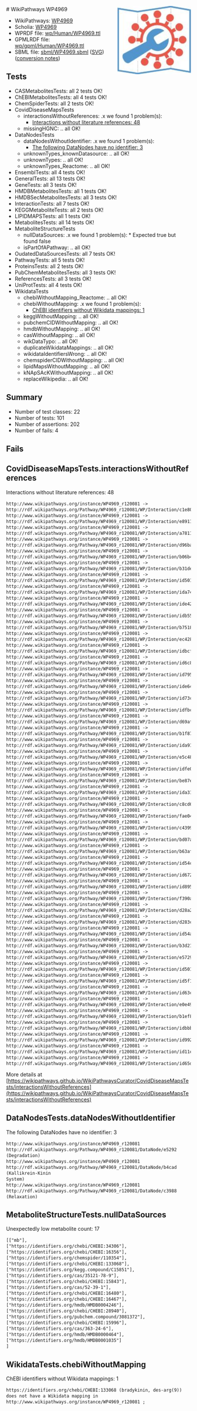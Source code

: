 <img style="float: right; width: 200px" src="../logo.png" />
# WikiPathways WP4969

* WikiPathways: [WP4969](https://identifiers.org/wikipathways:WP4969)
* Scholia: [WP4969](https://scholia.toolforge.org/wikipathways/WP4969)
* WPRDF file: [wp/Human/WP4969.ttl](../wp/Human/WP4969.ttl)
* GPMLRDF file: [wp/gpml/Human/WP4969.ttl](../wp/gpml/Human/WP4969.ttl)
* SBML file: [sbml/WP4969.sbml](../sbml/WP4969.sbml) ([SVG](../sbml/WP4969.svg)) ([conversion notes](../sbml/WP4969.txt))

## Tests
* CASMetabolitesTests: all 2 tests OK!
* ChEBIMetabolitesTests: all 4 tests OK!
* ChemSpiderTests: all 2 tests OK!
* CovidDiseaseMapsTests
    * interactionsWithoutReferences: .x we found 1 problem(s):
        * [Interactions without literature references: 48](#9701cd46)
    * missingHGNC: .. all OK!
* DataNodesTests
    * dataNodesWithoutIdentifier: .x we found 1 problem(s):
        * [The following DataNodes have no identifier: 3](#d2d32fa2)
    * unknownTypes_knownDatasource: .. all OK!
    * unknownTypes: .. all OK!
    * unknownTypes_Reactome: .. all OK!
* EnsemblTests: all 4 tests OK!
* GeneralTests: all 13 tests OK!
* GeneTests: all 3 tests OK!
* HMDBMetabolitesTests: all 1 tests OK!
* HMDBSecMetabolitesTests: all 3 tests OK!
* InteractionTests: all 7 tests OK!
* KEGGMetaboliteTests: all 2 tests OK!
* LIPIDMAPSTests: all 1 tests OK!
* MetabolitesTests: all 14 tests OK!
* MetaboliteStructureTests
    * nullDataSources: .x we found 1 problem(s):
            * Expected true but found false
    * isPartOfAPathway: .. all OK!
* OudatedDataSourcesTests: all 7 tests OK!
* PathwayTests: all 5 tests OK!
* ProteinsTests: all 2 tests OK!
* PubChemMetabolitesTests: all 3 tests OK!
* ReferencesTests: all 3 tests OK!
* UniProtTests: all 4 tests OK!
* WikidataTests
    * chebiWithoutMapping_Reactome: .. all OK!
    * chebiWithoutMapping: .x we found 1 problem(s):
        * [ChEBI identifiers without Wikidata mappings: 1](#a8d554cd)
    * keggWithoutMapping: .. all OK!
    * pubchemCIDWithoutMapping: .. all OK!
    * hmdbWithoutMapping: .. all OK!
    * casWithoutMapping: .. all OK!
    * wikDataTypo: .. all OK!
    * duplicateWikidataMappings: .. all OK!
    * wikidataIdentifiersWrong: .. all OK!
    * chemspiderCIDWithoutMapping: .. all OK!
    * lipidMapsWithoutMapping: .. all OK!
    * kNApSAcKWithoutMapping: .. all OK!
    * replaceWikipedia: .. all OK!


## Summary

* Number of test classes: 22
* Number of tests: 101
* Number of assertions: 202
* Number of fails: 4

## Fails

<a name="9701cd46" />

## CovidDiseaseMapsTests.interactionsWithoutReferences

Interactions without literature references: 48
```
http://www.wikipathways.org/instance/WP4969_r120081 -> http://rdf.wikipathways.org/Pathway/WP4969_r120081/WP/Interaction/c1e80
http://www.wikipathways.org/instance/WP4969_r120081 -> http://rdf.wikipathways.org/Pathway/WP4969_r120081/WP/Interaction/e8911
http://www.wikipathways.org/instance/WP4969_r120081 -> http://rdf.wikipathways.org/Pathway/WP4969_r120081/WP/Interaction/a7811
http://www.wikipathways.org/instance/WP4969_r120081 -> http://rdf.wikipathways.org/Pathway/WP4969_r120081/WP/Interaction/d96ba
http://www.wikipathways.org/instance/WP4969_r120081 -> http://rdf.wikipathways.org/Pathway/WP4969_r120081/WP/Interaction/b06b4
http://www.wikipathways.org/instance/WP4969_r120081 -> http://rdf.wikipathways.org/Pathway/WP4969_r120081/WP/Interaction/b31de
http://www.wikipathways.org/instance/WP4969_r120081 -> http://rdf.wikipathways.org/Pathway/WP4969_r120081/WP/Interaction/id501f9be8_2
http://www.wikipathways.org/instance/WP4969_r120081 -> http://rdf.wikipathways.org/Pathway/WP4969_r120081/WP/Interaction/ida74e8c
http://www.wikipathways.org/instance/WP4969_r120081 -> http://rdf.wikipathways.org/Pathway/WP4969_r120081/WP/Interaction/ide42ad8d5
http://www.wikipathways.org/instance/WP4969_r120081 -> http://rdf.wikipathways.org/Pathway/WP4969_r120081/WP/Interaction/idb55155be
http://www.wikipathways.org/instance/WP4969_r120081 -> http://rdf.wikipathways.org/Pathway/WP4969_r120081/WP/Interaction/b7518
http://www.wikipathways.org/instance/WP4969_r120081 -> http://rdf.wikipathways.org/Pathway/WP4969_r120081/WP/Interaction/ec428
http://www.wikipathways.org/instance/WP4969_r120081 -> http://rdf.wikipathways.org/Pathway/WP4969_r120081/WP/Interaction/idbcf919df
http://www.wikipathways.org/instance/WP4969_r120081 -> http://rdf.wikipathways.org/Pathway/WP4969_r120081/WP/Interaction/id6c85e882
http://www.wikipathways.org/instance/WP4969_r120081 -> http://rdf.wikipathways.org/Pathway/WP4969_r120081/WP/Interaction/id7951d7ac
http://www.wikipathways.org/instance/WP4969_r120081 -> http://rdf.wikipathways.org/Pathway/WP4969_r120081/WP/Interaction/ide64f6ad9
http://www.wikipathways.org/instance/WP4969_r120081 -> http://rdf.wikipathways.org/Pathway/WP4969_r120081/WP/Interaction/id73c52fb1
http://www.wikipathways.org/instance/WP4969_r120081 -> http://rdf.wikipathways.org/Pathway/WP4969_r120081/WP/Interaction/idfbc3672
http://www.wikipathways.org/instance/WP4969_r120081 -> http://rdf.wikipathways.org/Pathway/WP4969_r120081/WP/Interaction/d69af
http://www.wikipathways.org/instance/WP4969_r120081 -> http://rdf.wikipathways.org/Pathway/WP4969_r120081/WP/Interaction/b1f87
http://www.wikipathways.org/instance/WP4969_r120081 -> http://rdf.wikipathways.org/Pathway/WP4969_r120081/WP/Interaction/ida91dd59d
http://www.wikipathways.org/instance/WP4969_r120081 -> http://rdf.wikipathways.org/Pathway/WP4969_r120081/WP/Interaction/e5c48
http://www.wikipathways.org/instance/WP4969_r120081 -> http://rdf.wikipathways.org/Pathway/WP4969_r120081/WP/Interaction/idfe038846
http://www.wikipathways.org/instance/WP4969_r120081 -> http://rdf.wikipathways.org/Pathway/WP4969_r120081/WP/Interaction/be87e
http://www.wikipathways.org/instance/WP4969_r120081 -> http://rdf.wikipathways.org/Pathway/WP4969_r120081/WP/Interaction/ida315d709
http://www.wikipathways.org/instance/WP4969_r120081 -> http://rdf.wikipathways.org/Pathway/WP4969_r120081/WP/Interaction/c8cd6
http://www.wikipathways.org/instance/WP4969_r120081 -> http://rdf.wikipathways.org/Pathway/WP4969_r120081/WP/Interaction/fae04
http://www.wikipathways.org/instance/WP4969_r120081 -> http://rdf.wikipathways.org/Pathway/WP4969_r120081/WP/Interaction/c4399
http://www.wikipathways.org/instance/WP4969_r120081 -> http://rdf.wikipathways.org/Pathway/WP4969_r120081/WP/Interaction/bd07a
http://www.wikipathways.org/instance/WP4969_r120081 -> http://rdf.wikipathways.org/Pathway/WP4969_r120081/WP/Interaction/b63af
http://www.wikipathways.org/instance/WP4969_r120081 -> http://rdf.wikipathways.org/Pathway/WP4969_r120081/WP/Interaction/id54c92813
http://www.wikipathways.org/instance/WP4969_r120081 -> http://rdf.wikipathways.org/Pathway/WP4969_r120081/WP/Interaction/id672631f5
http://www.wikipathways.org/instance/WP4969_r120081 -> http://rdf.wikipathways.org/Pathway/WP4969_r120081/WP/Interaction/id8956bc93
http://www.wikipathways.org/instance/WP4969_r120081 -> http://rdf.wikipathways.org/Pathway/WP4969_r120081/WP/Interaction/f390a
http://www.wikipathways.org/instance/WP4969_r120081 -> http://rdf.wikipathways.org/Pathway/WP4969_r120081/WP/Interaction/d28a2
http://www.wikipathways.org/instance/WP4969_r120081 -> http://rdf.wikipathways.org/Pathway/WP4969_r120081/WP/Interaction/d283c
http://www.wikipathways.org/instance/WP4969_r120081 -> http://rdf.wikipathways.org/Pathway/WP4969_r120081/WP/Interaction/id54a8211b
http://www.wikipathways.org/instance/WP4969_r120081 -> http://rdf.wikipathways.org/Pathway/WP4969_r120081/WP/Interaction/b3d21
http://www.wikipathways.org/instance/WP4969_r120081 -> http://rdf.wikipathways.org/Pathway/WP4969_r120081/WP/Interaction/e5729
http://www.wikipathways.org/instance/WP4969_r120081 -> http://rdf.wikipathways.org/Pathway/WP4969_r120081/WP/Interaction/id501f9be8_1
http://www.wikipathways.org/instance/WP4969_r120081 -> http://rdf.wikipathways.org/Pathway/WP4969_r120081/WP/Interaction/id5f119cca
http://www.wikipathways.org/instance/WP4969_r120081 -> http://rdf.wikipathways.org/Pathway/WP4969_r120081/WP/Interaction/id63c55d3
http://www.wikipathways.org/instance/WP4969_r120081 -> http://rdf.wikipathways.org/Pathway/WP4969_r120081/WP/Interaction/e0e49
http://www.wikipathways.org/instance/WP4969_r120081 -> http://rdf.wikipathways.org/Pathway/WP4969_r120081/WP/Interaction/b1ef8
http://www.wikipathways.org/instance/WP4969_r120081 -> http://rdf.wikipathways.org/Pathway/WP4969_r120081/WP/Interaction/idbbb881c9
http://www.wikipathways.org/instance/WP4969_r120081 -> http://rdf.wikipathways.org/Pathway/WP4969_r120081/WP/Interaction/id99222b0a
http://www.wikipathways.org/instance/WP4969_r120081 -> http://rdf.wikipathways.org/Pathway/WP4969_r120081/WP/Interaction/id11cf8705
http://www.wikipathways.org/instance/WP4969_r120081 -> http://rdf.wikipathways.org/Pathway/WP4969_r120081/WP/Interaction/id65de959d
```

More details at [https://wikipathways.github.io/WikiPathwaysCurator/CovidDiseaseMapsTests/interactionsWithoutReferences](https://wikipathways.github.io/WikiPathwaysCurator/CovidDiseaseMapsTests/interactionsWithoutReferences)

<a name="d2d32fa2" />

## DataNodesTests.dataNodesWithoutIdentifier

The following DataNodes have no identifier: 3
```
http://www.wikipathways.org/instance/WP4969_r120081 http://rdf.wikipathways.org/Pathway/WP4969_r120081/DataNode/e5292 (Degradation)
http://www.wikipathways.org/instance/WP4969_r120081 http://rdf.wikipathways.org/Pathway/WP4969_r120081/DataNode/b4cad (Kallikrein-Kinin
System)
http://www.wikipathways.org/instance/WP4969_r120081 http://rdf.wikipathways.org/Pathway/WP4969_r120081/DataNode/c3988 (Relaxation)
```

<a name="91904190" />

## MetaboliteStructureTests.nullDataSources

Unexpectedly low metabolite count: 17
```
[["mb"],
["https://identifiers.org/chebi/CHEBI:34306"],
["https://identifiers.org/chebi/CHEBI:16356"],
["https://identifiers.org/chemspider/110354"],
["https://identifiers.org/chebi/CHEBI:133068"],
["https://identifiers.org/kegg.compound/C15851"],
["https://identifiers.org/cas/35121-78-9"],
["https://identifiers.org/chebi/CHEBI:15843"],
["https://identifiers.org/cas/52-39-1"],
["https://identifiers.org/chebi/CHEBI:16480"],
["https://identifiers.org/chebi/CHEBI:16467"],
["https://identifiers.org/hmdb/HMDB0004246"],
["https://identifiers.org/chebi/CHEBI:28940"],
["https://identifiers.org/pubchem.compound/3081372"],
["https://identifiers.org/chebi/CHEBI:15996"],
["https://identifiers.org/cas/363-24-6"],
["https://identifiers.org/hmdb/HMDB0000464"],
["https://identifiers.org/hmdb/HMDB0001035"]
]
```

<a name="a8d554cd" />

## WikidataTests.chebiWithoutMapping

ChEBI identifiers without Wikidata mappings: 1
```
https://identifiers.org/chebi/CHEBI:133068 (bradykinin, des-arg(9)) does not have a Wikidata mapping in http://www.wikipathways.org/instance/WP4969_r120081 ; 
```

